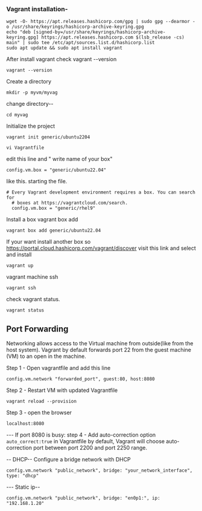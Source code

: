 ### Vagrant installation-
```
wget -O- https://apt.releases.hashicorp.com/gpg | sudo gpg --dearmor -o /usr/share/keyrings/hashicorp-archive-keyring.gpg
echo "deb [signed-by=/usr/share/keyrings/hashicorp-archive-keyring.gpg] https://apt.releases.hashicorp.com $(lsb_release -cs) main" | sudo tee /etc/apt/sources.list.d/hashicorp.list
sudo apt update && sudo apt install vagrant
```
After install vagrant check vagrant --version
```
vagrant --version
```
Create a directory
```
mkdir -p myvm/myvag
```
change directory--
```
cd myvag 
```
Initialize the project
```
vagrant init generic/ubuntu2204
```
```
vi Vagrantfile
```
edit this line and " write name of your box"
```
config.vm.box = "generic/ubuntu22.04"
```
like this. starting the file.
```
# Every Vagrant development environment requires a box. You can search for
  # boxes at https://vagrantcloud.com/search.
  config.vm.box = "generic/rhel9"
```
Install a box vagrant box add
```
vagrant box add generic/ubuntu22.04
```
 If your want install another box so https://portal.cloud.hashicorp.com/vagrant/discover visit this link and select and install 
```
vagrant up
```
vagrant machine ssh
``` 
vagrant ssh
```
check vagrant status.
``` 
vagrant status 
```
## Port Forwarding
Networking allows access to the Virtual machine from outside(like from the host system).
Vagrant by default forwards port 22 from the guest machine (VM) to an open in the machine.

Step 1 - Open vagrantfile and add this line
```
config.vm.network "forwarded_port", guest:80, host:8080
```
Step 2 - Restart VM with updated Vagrantfile 
```
vagrant reload --provision
```
Step 3 - open the browser 
```
localhost:8080 
```
--- If port 8080 is busy:
step 4 - Add auto-correction option ```auto_correct:true``` in Vagrantfile 
by default, Vagrant will choose auto-correction port between port 2200 and port 2250 range.

-- DHCP--
Configure a bridge network with DHCP
```
config.vm.network "public_network", bridge: "your_network_interface", type: "dhcp"
```
--- Static ip--
```
config.vm.network "public_network", bridge: "en0p1:", ip: "192.168.1.20"
```
